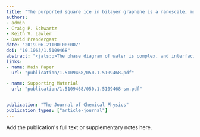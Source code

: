 ```yaml
---
title: "The purported square ice in bilayer graphene is a nanoscale, monolayer object"
authors:
- admin
- Craig P. Schwartz
- Keith V. Lawler
- David Prendergast
date: "2019-06-21T00:00:00Z"
doi: "10.1063/1.5109468"
abstract: "<jats:p>The phase diagram of water is complex, and interfacial effects can stabilize unusual structures at the nanoscale. Here, we employ bond order accelerated molecular dynamics simulations to show that upon encapsulation within bilayer graphene, water can spontaneously adopt a two-dimensional (monomolecular) layer of “square ice” at ambient conditions, instead of an encapsulated water droplet. Free energy calculations show that this motif is thermodynamically stable up to diameters of approximately 15 nm due to enhanced hydrogen bonding and favorable binding to the graphene sheets. Entropic losses due to solidification and reduced graphene–graphene binding enthalpy are opposing thermodynamic forces that conspire to limit the maximum size, but modification of any of these thermodynamic factors should change the range of stability. Simulated core-level spectroscopy reveals unambiguous orientation dependent signatures of square ice that should be discernable in experiments.</jats:p>"
links:
- name: Main Paper
  url: "publication/1.5109468/050.1.5109468.pdf"

- name: Supporting Material
  url: "publication/1.5109468/050.1.5109468-sm.pdf"


publication: "The Journal of Chemical Physics"
publication_types: ["article-journal"]
---
```


Add the publication's full text or supplementary notes here.
